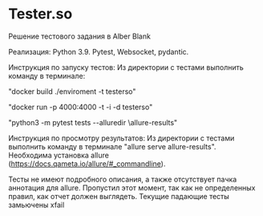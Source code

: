 # Tester.so

Решение тестового задания в Alber Blank

Реализация: Python 3.9. Pytest, Websocket, pydantic.

Инструкция по запуску тестов:
Из директории с тестами выполнить команду в терминале:

"docker build ./enviroment -t testerso"

"docker run -p 4000:4000 -t -i -d testerso"

"python3 -m pytest tests --alluredir \allure-results"

Инструкция по просмотру результатов:
Из директории с тестами выполнить команду в терминале "allure serve allure-results". Необходима установка
allure (https://docs.qameta.io/allure/#_commandline).

Тесты не имеют подробного описания, а также отсутствует пачка аннотация для allure. Пропустил этот момент, так как не
определенных правил, как отчет должен выглядеть. Текущие падающие тесты замьючены xfail
